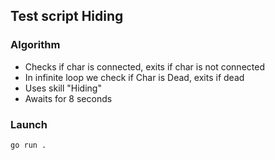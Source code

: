 ## Test script Hiding

### Algorithm

- Checks if char is connected, exits if char is not connected
- In infinite loop we check if Char is Dead, exits if dead
- Uses skill "Hiding"
- Awaits for 8 seconds

### Launch
```cmd
go run .
```